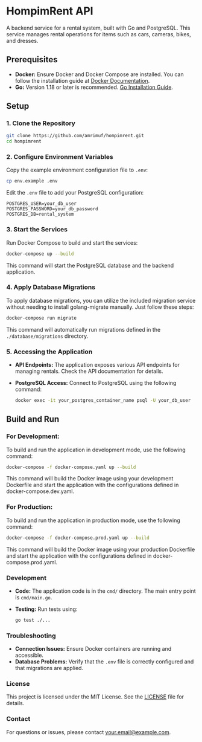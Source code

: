 # HompimRent API

A backend service for a rental system, built with Go and PostgreSQL. This service manages rental operations for items such as cars, cameras, bikes, and dresses.

## Prerequisites

-   **Docker:** Ensure Docker and Docker Compose are installed. You can follow the installation guide at [Docker Documentation](https://docs.docker.com/get-docker/).
-   **Go:** Version 1.18 or later is recommended. [Go Installation Guide](https://golang.org/doc/install).
  

## Setup

### 1. Clone the Repository

```bash
git clone https://github.com/amrimuf/hompimrent.git
cd hompimrent
```

### 2. Configure Environment Variables

Copy the example environment configuration file to `.env`:

```bash
cp env.example .env
```

Edit the `.env` file to add your PostgreSQL configuration:

```env
POSTGRES_USER=your_db_user
POSTGRES_PASSWORD=your_db_password
POSTGRES_DB=rental_system
```

### 3. Start the Services

Run Docker Compose to build and start the services:

```bash
docker-compose up --build
```

This command will start the PostgreSQL database and the backend application.

### 4. Apply Database Migrations

To apply database migrations, you can utilize the included migration service without needing to install golang-migrate manually. Just follow these steps:

```bash
docker-compose run migrate
```

This command will automatically run migrations defined in the `./database/migrations` directory.

### 5. Accessing the Application

-   **API Endpoints:** The application exposes various API endpoints for managing rentals. Check the API documentation for details.
-   **PostgreSQL Access:** Connect to PostgreSQL using the following command:

    ```bash
    docker exec -it your_postgres_container_name psql -U your_db_user
    ```

## Build and Run

### For Development:

To build and run the application in development mode, use the following command:

```bash
docker-compose -f docker-compose.yaml up --build
```

This command will build the Docker image using your development Dockerfile and start the application with the configurations defined in docker-compose.dev.yaml.

### For Production:

To build and run the application in production mode, use the following command:

```bash
docker-compose -f docker-compose.prod.yaml up --build
```

This command will build the Docker image using your production Dockerfile and start the application with the configurations defined in docker-compose.prod.yaml.

### Development

-   **Code:** The application code is in the `cmd/` directory. The main entry point is `cmd/main.go`.
-   **Testing:** Run tests using:

    ```bash
    go test ./...
    ```

### Troubleshooting

-   **Connection Issues:** Ensure Docker containers are running and accessible.
-   **Database Problems:** Verify that the `.env` file is correctly configured and that migrations are applied.

### License

This project is licensed under the MIT License. See the [LICENSE](LICENSE) file for details.

### Contact

For questions or issues, please contact [your.email@example.com](mailto:your.email@example.com).
